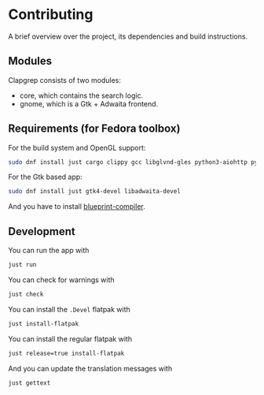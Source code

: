 # Contributing

A brief overview over the project, its dependencies and build instructions.

## Modules

Clapgrep consists of two modules:

- core, which contains the search logic.
- gnome, which is a Gtk + Adwaita frontend.

## Requirements (for Fedora toolbox)

For the build system and OpenGL support:

```sh
sudo dnf install just cargo clippy gcc libglvnd-gles python3-aiohttp python3-toml
```

For the Gtk based app:

```sh
sudo dnf install just gtk4-devel libadwaita-devel
```

And you have to install [blueprint-compiler](https://jwestman.pages.gitlab.gnome.org/blueprint-compiler/setup.html).

## Development

You can run the app with

```sh
just run
```

You can check for warnings with

```sh
just check
```

You can install the `.Devel` flatpak with

```sh
just install-flatpak
```

You can install the regular flatpak with

```sh
just release=true install-flatpak
```

And you can update the translation messages with

```sh
just gettext
```
